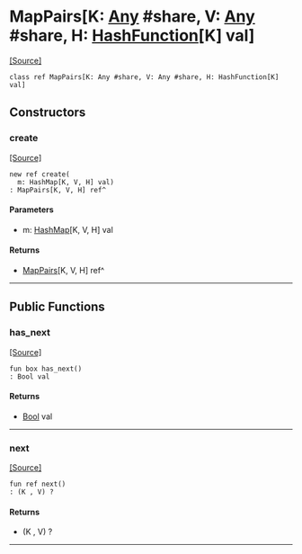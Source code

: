 # MapPairs\[K: [Any](builtin-Any.md) #share, V: [Any](builtin-Any.md) #share, H: [HashFunction](collections-HashFunction.md)\[K\] val\]
<span class="source-link">[[Source]](src/collections-persistent/map.md#L157)</span>
```pony
class ref MapPairs[K: Any #share, V: Any #share, H: HashFunction[K] val]
```

## Constructors

### create
<span class="source-link">[[Source]](src/collections-persistent/map.md#L160)</span>


```pony
new ref create(
  m: HashMap[K, V, H] val)
: MapPairs[K, V, H] ref^
```
#### Parameters

*   m: [HashMap](collections-persistent-HashMap.md)\[K, V, H\] val

#### Returns

* [MapPairs](collections-persistent-MapPairs.md)\[K, V, H\] ref^

---

## Public Functions

### has_next
<span class="source-link">[[Source]](src/collections-persistent/map.md#L163)</span>


```pony
fun box has_next()
: Bool val
```

#### Returns

* [Bool](builtin-Bool.md) val

---

### next
<span class="source-link">[[Source]](src/collections-persistent/map.md#L166)</span>


```pony
fun ref next()
: (K , V) ?
```

#### Returns

* (K , V) ?

---

